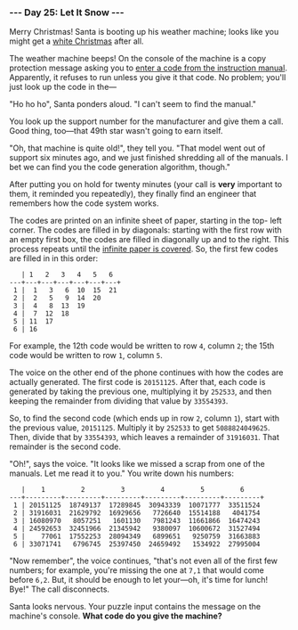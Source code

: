 ### --- Day 25: Let It Snow ---

Merry Christmas! Santa is booting up his weather machine; looks like you
might get a [white Christmas](https://adventofcode.com/2015/day/1) after all.

The weather machine beeps! On the console of the machine is a copy
protection message asking you to [enter a code from the instruction manual](https://en.wikipedia.org/wiki/Copy_protection#Early_video_games).
Apparently, it refuses to run unless you give it that code. No problem;
you'll just look up the code in the—

"Ho ho ho", Santa ponders aloud. "I can't seem to find the manual."

You look up the support number for the manufacturer and give them a call.
Good thing, too—that 49th star wasn't going to earn itself.

"Oh, that machine is quite old!", they tell you. "That model went out of
support six minutes ago, and we just finished shredding all of the manuals.
I bet we can find you the code generation algorithm, though."

After putting you on hold for twenty minutes (your call is **very** important
to them, it reminded you repeatedly), they finally find an engineer that
remembers how the code system works.

The codes are printed on an infinite sheet of paper, starting in the top-
left corner. The codes are filled in by diagonals: starting with the first
row with an empty first box, the codes are filled in diagonally up and to
the right. This process repeats until the [infinite paper is covered](https://en.wikipedia.org/wiki/Cantor's_diagonal_argument). So,
the first few codes are filled in in this order:

```
   | 1   2   3   4   5   6
---+---+---+---+---+---+---+
 1 |  1   3   6  10  15  21
 2 |  2   5   9  14  20
 3 |  4   8  13  19
 4 |  7  12  18
 5 | 11  17
 6 | 16
```

For example, the 12th code would be written to row `4`, column `2`; the 15th
code would be written to row `1`, column `5`.

The voice on the other end of the phone continues with how the codes are
actually generated. The first code is `20151125`. After that, each code is
generated by taking the previous one, multiplying it by `252533`, and then
keeping the remainder from dividing that value by `33554393`.

So, to find the second code (which ends up in row `2`, column `1`), start with
the previous value, `20151125`. Multiply it by `252533` to get `5088824049625`.
Then, divide that by `33554393`, which leaves a remainder of `31916031`. That
remainder is the second code.

"Oh!", says the voice. "It looks like we missed a scrap from one of the
manuals. Let me read it to you." You write down his numbers:

```
   |    1         2         3         4         5         6
---+---------+---------+---------+---------+---------+---------+
 1 | 20151125  18749137  17289845  30943339  10071777  33511524
 2 | 31916031  21629792  16929656   7726640  15514188   4041754
 3 | 16080970   8057251   1601130   7981243  11661866  16474243
 4 | 24592653  32451966  21345942   9380097  10600672  31527494
 5 |    77061  17552253  28094349   6899651   9250759  31663883
 6 | 33071741   6796745  25397450  24659492   1534922  27995004
```

"Now remember", the voice continues, "that's not even all of the first few
numbers; for example, you're missing the one at `7,1` that would come before
`6,2`. But, it should be enough to let your—oh, it's time for lunch! Bye!"
The call disconnects.

Santa looks nervous. Your puzzle input contains the message on the
machine's console. **What code do you give the machine?**
